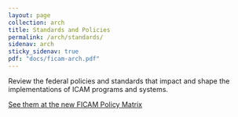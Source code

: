 ```yaml
---
layout: page
collection: arch
title: Standards and Policies
permalink: /arch/standards/
sidenav: arch
sticky_sidenav: true
pdf: "docs/ficam-arch.pdf"
---
```


Review the federal policies and standards that impact and shape the implementations of ICAM programs and systems.

[See them at the new FICAM Policy Matrix]("https://federalist-cf03235f-a054-4178-aafb-4e1e61e0d42c.sites.pages.cloud.gov/preview/gsa/idmanagement.gov/0512-identity-policy-matrix/governance/")
